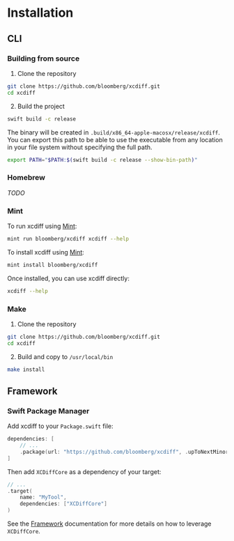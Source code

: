 # Installation

## CLI

### Building from source

1. Clone the repository
```sh
git clone https://github.com/bloomberg/xcdiff.git
cd xcdiff
```

2. Build the project
```sh
swift build -c release
```

The binary will be created in `.build/x86_64-apple-macosx/release/xcdiff`. You can export this path to be able to use the executable from any location in your file system without specifying the full path.

```sh
export PATH="$PATH:$(swift build -c release --show-bin-path)"
```

### Homebrew

*TODO*

### Mint

To run xcdiff using [Mint](https://github.com/yonaskolb/Mint):

```sh
mint run bloomberg/xcdiff xcdiff --help
```

To install xcdiff using [Mint](https://github.com/yonaskolb/Mint):

```sh
mint install bloomberg/xcdiff
```

Once installed, you can use xcdiff directly:

```sh
xcdiff --help
```

### Make

1. Clone the repository
```sh
git clone https://github.com/bloomberg/xcdiff.git
cd xcdiff
```

2. Build and copy to `/usr/local/bin`
```sh
make install
```

## Framework

### Swift Package Manager

Add xcdiff to your `Package.swift` file:

```swift
dependencies: [
    // ...
    .package(url: "https://github.com/bloomberg/xcdiff", .upToNextMinor(from: "0.8.0")),
]
```

Then add `XCDiffCore` as a dependency of your target:

```swift
// ...
.target(
    name: "MyTool",
    dependencies: ["XCDiffCore"]
)
```

See the [Framework](Framework.md) documentation for more details on how to leverage `XCDiffCore`.
